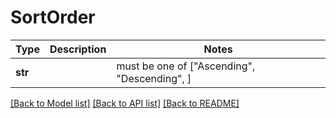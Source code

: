 # SortOrder

Type | Description | Notes
------------- | ------------- | -------------
**str** |  |  must be one of ["Ascending", "Descending", ]

[[Back to Model list]](../README.md#documentation-for-models) [[Back to API list]](../README.md#documentation-for-api-endpoints) [[Back to README]](../README.md)

